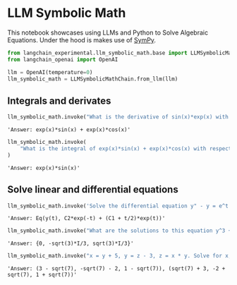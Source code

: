 # LLM Symbolic Math 
This notebook showcases using LLMs and Python to Solve Algebraic Equations. Under the hood is makes use of [SymPy](https://www.sympy.org/en/index.html).


```python
from langchain_experimental.llm_symbolic_math.base import LLMSymbolicMathChain
from langchain_openai import OpenAI

llm = OpenAI(temperature=0)
llm_symbolic_math = LLMSymbolicMathChain.from_llm(llm)
```

## Integrals and derivates


```python
llm_symbolic_math.invoke("What is the derivative of sin(x)*exp(x) with respect to x?")
```




    'Answer: exp(x)*sin(x) + exp(x)*cos(x)'




```python
llm_symbolic_math.invoke(
    "What is the integral of exp(x)*sin(x) + exp(x)*cos(x) with respect to x?"
)
```




    'Answer: exp(x)*sin(x)'



## Solve linear and differential equations


```python
llm_symbolic_math.invoke('Solve the differential equation y" - y = e^t')
```




    'Answer: Eq(y(t), C2*exp(-t) + (C1 + t/2)*exp(t))'




```python
llm_symbolic_math.invoke("What are the solutions to this equation y^3 + 1/3y?")
```




    'Answer: {0, -sqrt(3)*I/3, sqrt(3)*I/3}'




```python
llm_symbolic_math.invoke("x = y + 5, y = z - 3, z = x * y. Solve for x, y, z")
```




    'Answer: (3 - sqrt(7), -sqrt(7) - 2, 1 - sqrt(7)), (sqrt(7) + 3, -2 + sqrt(7), 1 + sqrt(7))'


